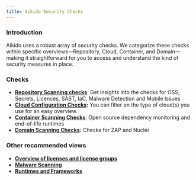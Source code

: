 ```yaml
---
title: Aikido Security Checks
---
```



### Introduction

Aikido uses a robust array of security checks. We categorize these checks within specific overviews—Repository, Cloud, Container, and Domain—making it straightforward for you to access and understand the kind of security measures in place.

### Checks

- [**Repository Scanning checks**](https://app.aikido.dev/repositories/checks): Get insights into the checks for OSS, Secrets, Licences, SAST, IaC, Malware Detection and Mobile Issues
- [**Cloud Configuration Checks**](https://app.aikido.dev/clouds/checks)**:** You can filter on the type of cloud(s) you use for an easy overview.
- [**Container Scanning Checks**](https://app.aikido.dev/containers/checks): Open source dependency monitoring and end-of-life runtimes
- [**Domain Scanning Checks**](https://app.aikido.dev/domains/checks)**:** Checks for ZAP and Nuclei

### Other recommended views

- [**Overview of licenses and license groups**](https://app.aikido.dev/licenses)
- [**Malware Scanning**](https://app.aikido.dev/reports/malware/software-supply-chain-attacks)
- [**Runtimes and Frameworks**](https://app.aikido.dev/reports/runtimes)